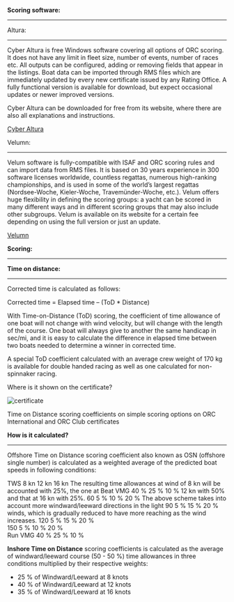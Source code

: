 **Scoring software:**
***

Altura:
***

Cyber Altura is free Windows software covering all options of ORC scoring. It does not have any limit in fleet size, number of events, number of races etc. 
All outputs can be configured, adding or removing fields that appear in the listings. Boat data can be imported through RMS files which are immediately updated by every new certificate issued by any Rating Office. A fully functional version is available for download, but expect occasional updates or newer improved versions.

Cyber Altura can be downloaded for free from its website, where there are also all explanations and instructions.

[Cyber Altura](http://www.cyberaltura.com/orc/inicio/inicio_en.php)

Velumn:
***
Velum software is fully-compatible with ISAF and ORC scoring rules and can import data from RMS files. It is based on 30 years experience in 300 software licenses worldwide, countless regattas, numerous high-ranking championships, and is used in some of the world’s largest regattas (Nordsee-Woche, Kieler-Woche, Travemünder-Woche, etc.). Velum offers huge flexibility in defining the scoring groups: a yacht can be scored in many different ways and in different scoring groups that may also include other subgroups. Velum is available on its website for a certain fee depending on using the full version or just an update.

[Velumn](http://www.velumng.com/index.html)

**Scoring:**
***
**Time on distance:**
***
Corrected time is calculated as follows:

Corrected time = Elapsed time – (ToD * Distance)

With Time-on-Distance (ToD) scoring, the coefficient of time allowance of one boat will not change with wind velocity, but will change with the length of the course. One boat will always give to another the same handicap in sec/mi, and it is easy to calculate the difference in elapsed time between two boats needed to determine a winner in corrected time.

A special ToD coefficient calculated with an average crew weight of 170 kg is available for double handed racing as well as one calculated for non-spinnaker racing.

Where is it shown on the certificate?
  	 
  		
![certificate](http://www.orc.org/images/certificates/2013/time%20on%20distance.png)
		
  	
Time on Distance scoring coefficients on simple scoring options on
ORC International and ORC Club certificates
	
 	

**How is it calculated?**
***


Offshore Time on Distance scoring coefficient also known as OSN (offshore single number) is calculated as a weighted average of the predicted boat speeds in following conditions:
  	 
  

TWS	  	8 kn 	12 kn 	16 kn 	  	The resulting time allowances at wind of 8 kn will be accounted with 25%, the one at 
Beat VMG 	  	40 % 	25 % 	10 % 	                    12 kn with 50% and that at 16 kn with 25%.
60 	  	5 % 	10 % 	20 % 	                    The above scheme takes into account more windward/leeward directions in the light 
90 	  	5 % 	15 % 	20 % 	                    winds, which is gradually reduced to have more reaching as the wind increases.
120 	  	5 % 	15 % 	20 % 	 
150 	  	5 % 	10 % 	20 % 	 
Run VMG 	  	40 % 	25 % 	10 % 	 
  	 
  	

  	 
__Inshore Time on Distance__ scoring coefficients is calculated as the average of windward/leeward course (50 - 50 %) time allowances in three conditions multiplied by their respective weights:

  - 25 % of Windward/Leeward at 8 knots
  - 40 % of Windward/Leeward at 12 knots
  - 35 % of Windward/Leeward at 16 knots

